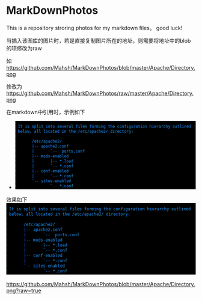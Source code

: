 # MarkDownPhotos

This is a repository stroring photos for my markdown files。
good luck! 

当插入该图库的图片时，若是直接复制图片所在的地址，则需要将地址中的blob的项修改为raw

如     https://github.com/Mahsh/MarkDownPhotos/blob/master/Apache/Directory.png

修改为 https://github.com/Mahsh/MarkDownPhotos/raw/master/Apache/Directory.png

在markdown中引用时，示例如下
+ *![image](https://github.com/Mahsh/MarkDownPhotos/raw/master/Apache/Directory.png)*

效果如下
![image](https://github.com/Mahsh/MarkDownPhotos/raw/master/Apache/Directory.png)

https://github.com/Mahsh/MarkDownPhotos/blob/master/Apache/Directory.png?raw=true
